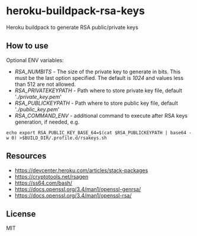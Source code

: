 # heroku-buildpack-rsa-keys

Heroku buildpack to generate RSA public/private keys

## How to use

Optional ENV variables:

- _RSA_NUMBITS_ - The size of the private key to generate in bits. This must be the last option specified. The default is _1024_ and values less than 512 are not allowed.
- _RSA_PRIVATEKEYPATH_ - Path where to store private key file, default '_./private_key.pem_'
- _RSA_PUBLICKEYPATH_ - Path where to store public key file, default '_./public_key.pem_'
- _RSA_COMMAND_ENV_ - additional command to execute after RSA keys generation, if needed, e.g.
```
echo export RSA_PUBLIC_KEY_BASE_64=$(cat $RSA_PUBLICKEYPATH | base64 -w 0) >$BUILD_DIR/.profile.d/rsakeys.sh
```

## Resources

- https://devcenter.heroku.com/articles/stack-packages
- https://cryptotools.net/rsagen
- https://ss64.com/bash/
- https://docs.openssl.org/3.4/man1/openssl-genrsa/
- https://docs.openssl.org/3.4/man1/openssl-rsa/

## License

MIT
